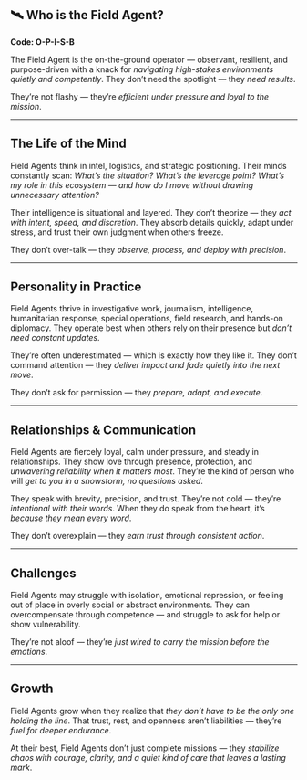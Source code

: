 ## 🛰️ Who is the Field Agent?  
**Code: O-P-I-S-B**

The Field Agent is the on-the-ground operator — observant, resilient, and purpose-driven with a knack for *navigating high-stakes environments quietly and competently*. They don’t need the spotlight — they *need results*.

They’re not flashy — they’re *efficient under pressure and loyal to the mission*.

---

## The Life of the Mind

Field Agents think in intel, logistics, and strategic positioning. Their minds constantly scan: *What’s the situation? What’s the leverage point? What’s my role in this ecosystem — and how do I move without drawing unnecessary attention?*

Their intelligence is situational and layered. They don’t theorize — they *act with intent, speed, and discretion*. They absorb details quickly, adapt under stress, and trust their own judgment when others freeze.

They don’t over-talk — they *observe, process, and deploy with precision*.

---

## Personality in Practice

Field Agents thrive in investigative work, journalism, intelligence, humanitarian response, special operations, field research, and hands-on diplomacy. They operate best when others rely on their presence but *don’t need constant updates*.

They’re often underestimated — which is exactly how they like it. They don’t command attention — they *deliver impact and fade quietly into the next move*.

They don’t ask for permission — they *prepare, adapt, and execute*.

---

## Relationships & Communication

Field Agents are fiercely loyal, calm under pressure, and steady in relationships. They show love through presence, protection, and *unwavering reliability when it matters most*. They’re the kind of person who will *get to you in a snowstorm, no questions asked*.

They speak with brevity, precision, and trust. They’re not cold — they’re *intentional with their words*. When they do speak from the heart, it’s *because they mean every word*.

They don’t overexplain — they *earn trust through consistent action*.

---

## Challenges

Field Agents may struggle with isolation, emotional repression, or feeling out of place in overly social or abstract environments. They can overcompensate through competence — and struggle to ask for help or show vulnerability.

They’re not aloof — they’re *just wired to carry the mission before the emotions*.

---

## Growth

Field Agents grow when they realize that *they don’t have to be the only one holding the line*. That trust, rest, and openness aren’t liabilities — they’re *fuel for deeper endurance*.

At their best, Field Agents don’t just complete missions — they *stabilize chaos with courage, clarity, and a quiet kind of care that leaves a lasting mark*.

